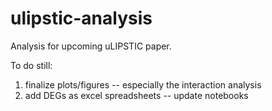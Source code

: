 # ulipstic-analysis

Analysis for upcoming uLIPSTIC paper.

To do still:
1. finalize plots/figures -- especially the interaction analysis
2. add DEGs as excel spreadsheets -- update notebooks
